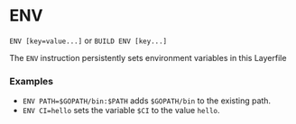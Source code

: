 # ENV

`ENV [key=value...]` or `BUILD ENV [key...]`

The `ENV` instruction persistently sets environment variables in this Layerfile

### Examples

- `ENV PATH=$GOPATH/bin:$PATH` adds `$GOPATH/bin` to the existing path.
- `ENV CI=hello` sets the variable `$CI` to the value `hello`.

